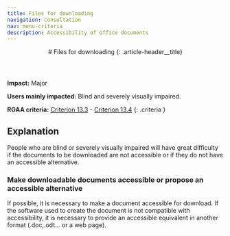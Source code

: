 ```yaml
---
title: Files for downloading
navigation: consultation
nav: menu-criteria
description: Accessibility of office documents
---
```


<header>
# Files for downloading
{: .article-header__title}
</header>

**Impact:** Major

**Users mainly impacted:** Blind and severely visually impaired.

**RGAA criteria:** [Criterion 13.3](https://www.numerique.gouv.fr/publications/rgaa-accessibilite/methode-rgaa/criteres/#crit-13-3) - [Criterion 13.4](https://www.numerique.gouv.fr/publications/rgaa-accessibilite/methode-rgaa/criteres/#crit-13-4)
{: .criteria }

## Explanation

People who are blind or severely visually impaired will have great difficulty if the documents to be downloaded are not accessible or if they do not have an accessible alternative.

### Make downloadable documents accessible or propose an accessible alternative
If possible, it is necessary to make a document accessible for download. If the software used to create the document is not compatible with accessibility, it is necessary to provide an accessible equivalent in another format (.doc,.odt... or a web page).
